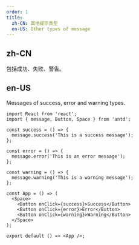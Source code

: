 ```yaml
---
order: 1
title:
  zh-CN: 其他提示类型
  en-US: Other types of message
---
```


## zh-CN

包括成功、失败、警告。

## en-US

Messages of success, error and warning types.

```tsx
import React from 'react';
import { message, Button, Space } from 'antd';

const success = () => {
  message.success('This is a success message');
};

const error = () => {
  message.error('This is an error message');
};

const warning = () => {
  message.warning('This is a warning message');
};

const App = () => (
  <Space>
    <Button onClick={success}>Success</Button>
    <Button onClick={error}>Error</Button>
    <Button onClick={warning}>Warning</Button>
  </Space>
);

export default () => <App />;
```
